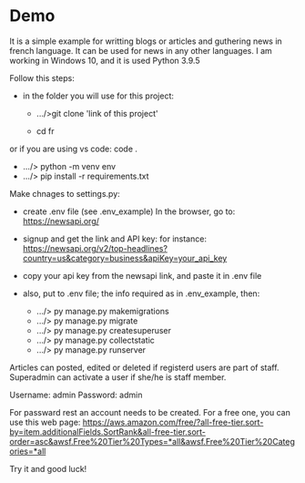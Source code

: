 # Demo

It is a simple example for writting blogs or articles and guthering news in french language. It can be used for news in any other languages. I am working in Windows 10, and it is used Python 3.9.5

Follow this steps:

- in the folder you will use for this project:

  - .../>git clone 'link of this project'

  - cd fr

or if you are using vs code: code .

- .../> python -m venv env
- .../> pip install -r requirements.txt

Make chnages to settings.py:

- create .env file (see .env_example)
  In the browser, go to: https://newsapi.org/

- signup and get the link and API key:
  for instance:
  https://newsapi.org/v2/top-headlines?country=us&category=business&apiKey=your_api_key

- copy your api key from the newsapi link, and paste it in .env file
- also, put to .env file; the info required as in .env_example, then:

  - .../> py manage.py makemigrations
  - .../> py manage.py migrate
  - .../> py manage.py createsuperuser
  - .../> py manage.py collectstatic
  - .../> py manage.py runserver

Articles can posted, edited or deleted if registerd users are part of staff. Superadmin can activate a user if she/he is staff member.

Username: admin
Password: admin

For passward rest an account needs to be created. For a free one, you can use this web page:
https://aws.amazon.com/free/?all-free-tier.sort-by=item.additionalFields.SortRank&all-free-tier.sort-order=asc&awsf.Free%20Tier%20Types=*all&awsf.Free%20Tier%20Categories=*all

Try it and good luck!
